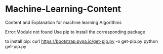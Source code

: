 # Machine-Learning-Content
Content and Explanation for machine learning Algorithms

Error:Module not found 
          Use pip to install the corresponding package
         
to install pip:
          curl https://bootstrap.pypa.io/get-pip.py -o get-pip.py
          python get-pip.py
          
